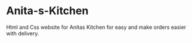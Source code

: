 # Anita-s-Kitchen
Html and Css website for Anitas Kitchen for easy and make orders easier with delivery.
